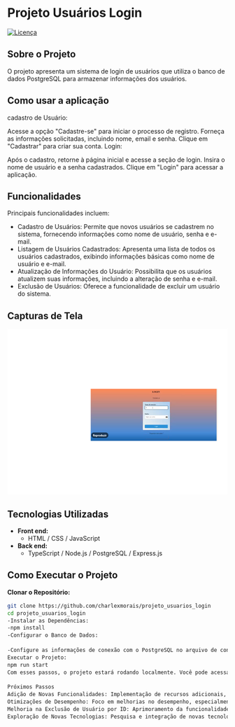 # Projeto Usuários Login

[![Licença](https://img.shields.io/npm/l/react)](https://github.com/charlexmorais/projeto_usuarios_login/commit/78bea0f0379ba19efeb1d00e9672b60061912809)

## Sobre o Projeto
O projeto apresenta um sistema de login de usuários que utiliza o banco de dados PostgreSQL para armazenar informações dos usuários.
## Como usar a aplicação
cadastro de Usuário:

Acesse a opção "Cadastre-se" para iniciar o processo de registro.
Forneça as informações solicitadas, incluindo nome, email e senha.
Clique em "Cadastrar" para criar sua conta.
Login:

Após o cadastro, retorne à página inicial e acesse a seção de login.
Insira o nome de usuário e a senha cadastrados.
Clique em "Login" para acessar a aplicação.
## Funcionalidades
Principais funcionalidades incluem:
- Cadastro de Usuários: Permite que novos usuários se cadastrem no sistema, fornecendo informações como nome de usuário, senha e e-mail.
- Listagem de Usuários Cadastrados: Apresenta uma lista de todos os usuários cadastrados, exibindo informações básicas como nome de usuário e e-mail.
- Atualização de Informações do Usuário: Possibilita que os usuários atualizem suas informações, incluindo a alteração de senha e e-mail.
- Exclusão de Usuários: Oferece a funcionalidade de excluir um usuário do sistema.

## Capturas de Tela
![Mobile 1](https://github.com/charlexmorais/assets/blob/master/img/tela-de-login.png)

## Tecnologias Utilizadas

- **Front end:**
  - HTML / CSS / JavaScript
- **Back end:**
  - TypeScript / Node.js / PostgreSQL / Express.js
  
## Como Executar o Projeto

**Clonar o Repositório:**
```bash
git clone https://github.com/charlexmorais/projeto_usuarios_login
cd projeto_usuarios_login
-Instalar as Dependências:
-npm install
-Configurar o Banco de Dados:

-Configure as informações de conexão com o PostgreSQL no arquivo de configuração.
Executar o Projeto:
npm run start
Com esses passos, o projeto estará rodando localmente. Você pode acessar no navegador em http://localhost:3000 e explorar as funcionalidades de login de usuários.

Próximos Passos
Adição de Novas Funcionalidades: Implementação de recursos adicionais, como recuperação de senha, integração com e-mail e telefone.
Otimizações de Desempenho: Foco em melhorias no desempenho, especialmente em consultas ao banco de dados.
Melhoria na Exclusão de Usuário por ID: Aprimoramento da funcionalidade de exclusão, garantindo eficiência e segurança, principalmente na exclusão por IDs.
Exploração de Novas Tecnologias: Pesquisa e integração de novas tecnologias para aprimorar a experiência do usuário e manter o sistema atualizado.





